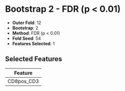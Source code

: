 # Bootstrap 2 - FDR (p < 0.01)

- **Outer Fold**: 12
- **Bootstrap**: 2
- **Method**: FDR (p < 0.01)
- **Fold Seed**: 54
- **Features Selected**: 1

## Selected Features

| Feature |
|---------|
| CD8pos_CD3 |
